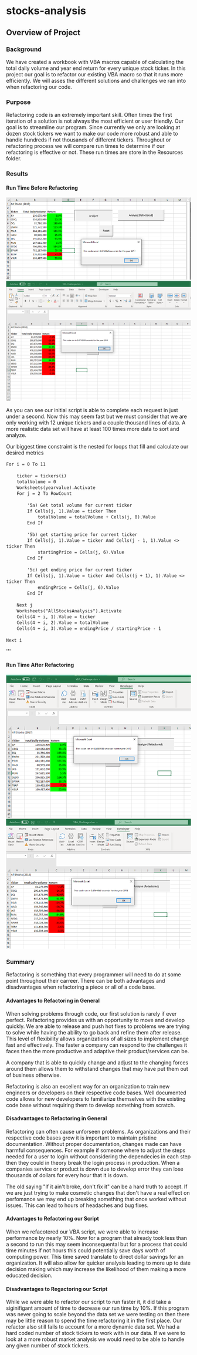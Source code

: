 # stocks-analysis

## Overview of Project

### Background

We have created a workbook with VBA macros capable of calculating the total daily volume and year end return for every unique stock ticker.  In this project our goal is to refactor our existing VBA macro so that it runs more efficiently. We will asses the different solutions and challenges we ran into when refactoring our code.

### Purpose

Refactoring code is an extremely important skill. Often times the first iteration of a solution is not always the most efficient or user friendly. Our goal is to streamline our program. Since currently we only are looking at dozen stock tickers we want to make our code more robust and able to handle hundreds if not thousands of different tickers. Throughout or refactoring process we will compare run times to determine if our refactoring is effective or not. These run times are store in the Resources folder.

### Results

#### Run Time Before Refactoring

![2017 before Refactor](https://github.com/rulma/stocks-analysis/blob/8e1a3c310ac69326d7cb0ae99b00516909559f54/Resources/2017%20before%20refactor.PNG)
![2018 before Refactor](https://github.com/rulma/stocks-analysis/blob/67148fee658fbf33757abe96c35e584def7baeff/Resources/2018%20before%20refactor.PNG)

As you can see our initial script is able to complete each request in just under a second. Now this may seem fast but we must consider that we are only working with 12 unique tickers and a couple thousand lines of data. A more realistic data set will have at least 100 times more data to sort and analyze. 

Our biggest time constraint is the nested for loops that fill and calculate our desired metrics
    
    For i = 0 To 11
    
        ticker = tickers(i)
        totalVolume = 0
        Worksheets(yearvalue).Activate
        For j = 2 To RowCount
            
            '5a) Get total volume for current ticker
            If Cells(j, 1).Value = ticker Then
                totalVolume = totalVolume + Cells(j, 8).Value
            End If
            
            '5b) get starting price for current ticker
            If Cells(j, 1).Value = ticker And Cells(j - 1, 1).Value <> ticker Then
                startingPrice = Cells(j, 6).Value
            End If
            
            '5c) get ending price for current ticker
            If Cells(j, 1).Value = ticker And Cells((j + 1), 1).Value <> ticker Then
                endingPrice = Cells(j, 6).Value
            End If

        Next j
        Worksheets("AllStocksAnalysis").Activate
        Cells(4 + i, 1).Value = ticker
        Cells(4 + i, 2).Value = totalVolume
        Cells(4 + i, 3).Value = endingPrice / startingPrice - 1
        
    Next i
  '''
  


#### Run Time After Refactoring
![2017 after Refactor](https://github.com/rulma/stocks-analysis/blob/main/Resources/2017%20refactored.PNG)
![2018 after Refactor](https://github.com/rulma/stocks-analysis/blob/29023f76f6e9b6a482e4fea462a00f66c8e30263/Resources/2018%20refactored.PNG)

### Summary

Refactoring is something that every programmer will need to do at some point throughout their carreer. There can be both advantages and disadvantages when refactoring a piece or all of a code base. 

#### Advantages to Refactoring in General

When solving problems through code, our first solution is rarely if ever perfect. Refactoring provides us with an opportunity to move and develop quickly. We are able to release and push hot fixes to problems we are trying to solve while having the ability to go back and refine them after release. This level of flexibility allows organizations of all sizes to implement change fast and effectively. The faster a company can respond to the challenges it faces then the more productive and adaptive their product/services can be.

A company that is able to quickly change and adjust to the changing forces around them allows them to withstand changes that may have put them out of business otherwise. 

Refactoring is also an excellent way for an organization to train new engineers or developers on their respective code bases. Well documented code allows for new developers to familiarize themselves with the existing code base without requiring them to develop something from scratch.

#### Disadvantages to Refactoring in General

Refactoring can often cause unforseen problems. As organizations and their respective code bases grow it is important to maintain pristine documentation. Without proper documentation, changes made can have harmful consequences. For example if someone where to adjust the steps needed for a user to login without considering the dependecies in each step then they could in theory break the login process in production. When a companies service or product is down due to develop error they can lose thousands of dollars for every hour that it is down. 

The old saying "If it ain't broke, don't fix it"  can be a hard truth to accept. If we are just trying to make cosmetic changes that don't have a real effect on perfomance we may end up breaking something that once worked without issues. This can lead to hours of headaches and bug fixes. 

#### Advantages to Refactoring our Script

When we refacotered our VBA script, we were able to increase performance by nearly 10%. Now for a program that already took less than a second to run this may seem inconsequental but for a process that could time minutes if not hours this could potentially save days worth of computing power. This time saved translate to direct dollar savings for an organization. It will also allow for quicker analysis leading to more up to date decision making which may increase the likelihood of them making a more educated decision.

#### Disadvantages to Regactoring our Script

While we were able to refactor our script to run faster it, it did take a siginifigant amount of time to decrease our run time by 10%. If this program was never going to scale beyond the data set we were testing on then there may be little reason to spend the time refactoring it in the first place. Our refactor also still fails to account for a more dynamic data set. We had a hard coded number of stock tickers to work with in our data. If we were to look at a more robust market analysis we would need to be able to handle any given number of stock tickers. 

